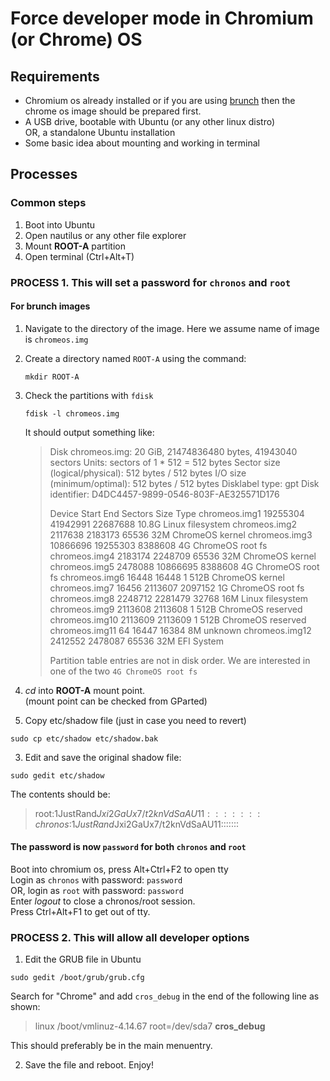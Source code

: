 # Force developer mode in Chromium (or Chrome) OS

## Requirements
- Chromium os already installed or if you are using [brunch](https://github.com/sebanc/brunch) then the chrome os image should be prepared first.
- A USB drive, bootable with Ubuntu (or any other linux distro)  
  OR, a standalone Ubuntu installation
- Some basic idea about mounting and working in terminal

## Processes

### Common steps
1. Boot into Ubuntu
2. Open nautilus or any other file explorer
3. Mount <b>ROOT-A</b> partition
4. Open terminal (Ctrl+Alt+T)

### PROCESS 1. This will set a password for `chronos` and `root`

#### For brunch images
1. Navigate to the directory of the image. Here we assume name of image is `chromeos.img`  
2. Create a directory named `ROOT-A` using the command:
   ```
   mkdir ROOT-A
   ```
3. Check the partitions with `fdisk`
   ```
   fdisk -l chromeos.img
   ```
   It should output something like:
   > Disk chromeos.img: 20 GiB, 21474836480 bytes, 41943040 sectors
   > Units: sectors of 1 * 512 = 512 bytes
   > Sector size (logical/physical): 512 bytes / 512 bytes
   > I/O size (minimum/optimal): 512 bytes / 512 bytes
   > Disklabel type: gpt
   > Disk identifier: D4DC4457-9899-0546-803F-AE325571D176
   >
   > Device            Start      End  Sectors  Size Type
   > chromeos.img1  19255304 41942991 22687688 10.8G Linux filesystem
   > chromeos.img2   2117638  2183173    65536   32M ChromeOS kernel
   > chromeos.img3  10866696 19255303  8388608    4G ChromeOS root fs
   > chromeos.img4   2183174  2248709    65536   32M ChromeOS kernel
   > chromeos.img5   2478088 10866695  8388608    4G ChromeOS root fs
   > chromeos.img6     16448    16448        1  512B ChromeOS kernel
   > chromeos.img7     16456  2113607  2097152    1G ChromeOS root fs
   > chromeos.img8   2248712  2281479    32768   16M Linux filesystem
   > chromeos.img9   2113608  2113608        1  512B ChromeOS reserved
   > chromeos.img10  2113609  2113609        1  512B ChromeOS reserved
   > chromeos.img11       64    16447    16384    8M unknown
   > chromeos.img12  2412552  2478087    65536   32M EFI System
   >
   > Partition table entries are not in disk order.
   We are interested in one of the two `4G ChromeOS root fs`


1. <i>cd</i> into <b>ROOT-A</b> mount point.  
  (mount point can be checked from GParted)  
2. Copy etc/shadow file (just in case you need to revert)
```
sudo cp etc/shadow etc/shadow.bak
```
3. Edit and save the original shadow file:
```
sudo gedit etc/shadow
```
  The contents should be:
  > root:$1$JustRand$Jxi2GaUx7/t2knVdSaAU11:::::::  
  > chronos:$1$JustRand$Jxi2GaUx7/t2knVdSaAU11:::::::  
  
#### The password is now `password` for both `chronos` and `root`
Boot into chromium os, press Alt+Ctrl+F2 to open tty  
Login as `chronos` with password: `password`  
OR, login as `root` with password: `password`  
Enter <i>logout</i> to close a chronos/root session.  
Press Ctrl+Alt+F1 to get out of tty.  

### PROCESS 2. This will allow all developer options
1. Edit the GRUB file in Ubuntu
```
sudo gedit /boot/grub/grub.cfg
```
Search for "Chrome" and add `cros_debug` in the end of the following line as shown:  
  > linux /boot/vmlinuz-4.14.67 root=/dev/sda7 <b>cros_debug</b>  

This should preferably be in the main menuentry.  
 
 2. Save the file and reboot. Enjoy!
